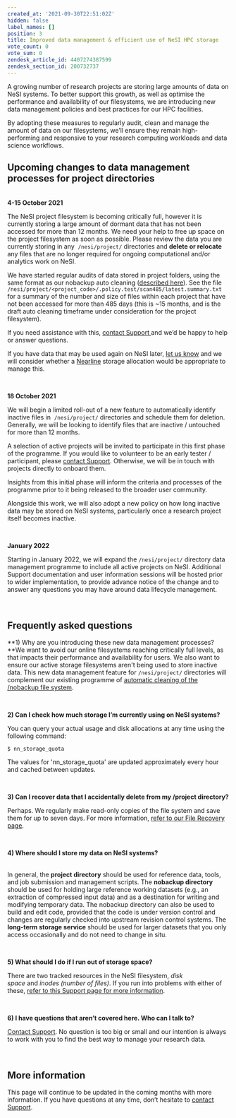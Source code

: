 ```yaml
---
created_at: '2021-09-30T22:51:02Z'
hidden: false
label_names: []
position: 3
title: Improved data management & efficient use of NeSI HPC storage
vote_count: 0
vote_sum: 0
zendesk_article_id: 4407274387599
zendesk_section_id: 200732737
---
```


A growing number of research projects are storing large amounts of data
on NeSI systems. To better support this growth, as well as optimise the
performance and availability of our filesystems, we are introducing new
data management policies and best practices for our HPC facilities.

By adopting these measures to regularly audit, clean and manage the
amount of data on our filesystems, we’ll ensure they remain
high-performing and responsive to your research computing workloads and
data science workflows.  
  

## Upcoming changes to data management processes for project directories

**<span class="underline"><span class="inline-highlight">  
4-15 October 2021</span></span>**

<span class="inline-highlight">The NeSI project filesystem is becoming
critically full, however it is currently storing a large amount of
dormant data that has not been accessed for more than 12 months. We need
your help to free up space on the project filesystem as soon as
possible. </span><span class="inline-highlight">Please review the data
you are currently storing in any  </span>`/nesi/project/`<span
class="inline-highlight"> directories and **delete or relocate** any
files that are no longer required for ongoing computational and/or
analytics work on NeSI.</span>

<span class="inline-highlight">We have started regular audits of data
stored in project folders, using the same format as our nobackup auto
cleaning ([described
here](https://support.nesi.org.nz/hc/en-gb/articles/360001162856)). See
the file
`/nesi/project/<project_code>/.policy.test/scan485/latest.summary.txt`
for a summary of the number and size of files within each project that
have not been accessed for more than 485 days (this is ~15 months, and
is the draft auto cleaning timeframe under consideration for the project
filesystem).</span>

<span class="inline-highlight">If you need assistance with this,
</span><a href="https://support.nesi.org.nz/hc/en-gb/requests/new" class="sc-cHGsZl lirsdj" title="https://support.nesi.org.nz/hc/en-gb/requests/new"><span class="inline-highlight">contact Support </span></a><span
class="inline-highlight">and we’d be happy to help or answer
questions.</span><span class="inline-highlight"></span>

If you have data that may be used again on NeSI later,
<a href="https://support.nesi.org.nz/hc/en-gb/requests/new" class="sc-cHGsZl lirsdj" title="https://support.nesi.org.nz/hc/en-gb/requests/new">let us know</a>
and we will consider whether a
<a href="https://support.nesi.org.nz/hc/en-gb/articles/360001169956-Long-Term-Storage-Service" class="sc-cHGsZl lirsdj" title="https://support.nesi.org.nz/hc/en-gb/articles/360001169956-Long-Term-Storage-Service">Nearline</a>
storage allocation would be appropriate to manage this.

 

**<span class="wysiwyg-underline">18 October 2021</span>**

We will begin a limited roll-out of a new feature to automatically
identify inactive files in  `/nesi/project/` directories and schedule
them for deletion. Generally, we will be looking to identify files that
are inactive / untouched for more than 12 months. 

A selection of active projects will be invited to participate in this
first phase of the programme. If you would like to volunteer to be an
early tester / participant, please <span class="inline-highlight">
</span><a href="https://support.nesi.org.nz/hc/en-gb/requests/new" class="sc-cHGsZl lirsdj" title="https://support.nesi.org.nz/hc/en-gb/requests/new"><span class="inline-highlight">contact Support</span></a>.
Otherwise, we will be in touch with projects directly to onboard them.

Insights from this initial phase will inform the criteria and processes
of the programme prior to it being released to the broader user
community.

<span class="inline-highlight">Alongside this work, we will also adopt a
new policy on how long inactive data may be stored on NeSI systems,
particularly once a research project itself becomes inactive.</span>

 

**<span class="underline"><span class="inline-highlight">January
2022</span></span>**

Starting in January 2022, we will expand the<span
class="inline-highlight"> </span>`/nesi/project/`<span
class="inline-highlight"> directory </span> data management programme to
include all active projects on NeSI. Additional Support documentation
and user information sessions will be hosted prior to wider
implementation, to provide advance notice of the change and to answer
any questions you may have around data lifecycle management. 

 

## Frequently asked questions

**1) Why are you introducing these new data management processes?  
**We want to avoid our online filesystems reaching critically full
levels, as that impacts their performance and availability for users. We
also want to ensure our active storage filesystems aren't being used to
store inactive data. This new data management feature
for `/nesi/project/` directories will complement our existing programme
of
<a href="https://support.nesi.org.nz/hc/en-gb/articles/360001162856" class="sc-cHGsZl lirsdj" title="https://support.nesi.org.nz/hc/en-gb/articles/360001162856">automatic cleaning of the /nobackup file system</a>.

 

**2) Can I check how much storage I’m currently using on NeSI systems?**

You can query your actual usage and disk allocations at any time using
the following command: 

`$ nn_storage_quota`

The values for 'nn\_storage\_quota' are updated approximately every hour
and cached between updates.

 

**3) Can I recover data that I accidentally delete from my /project
directory?**

Perhaps. We regularly make read-only copies of the file system and save
them for up to seven days. For more information,
<a href="https://support.nesi.org.nz/hc/en-gb/articles/360000207315-File-Recovery" class="sc-cHGsZl lirsdj" title="https://support.nesi.org.nz/hc/en-gb/articles/360000207315-File-Recovery">refer to our File Recovery page</a>.

 

**4) Where should I store my data on NeSI systems?**

<table>
<tbody>
<tr class="odd">
</tr>
<tr class="even">
</tr>
<tr class="odd">
</tr>
<tr class="even">
</tr>
</tbody>
</table>

In general, the **project directory** should be used for reference data,
tools, and job submission and management scripts. The **nobackup
directory** should be used for holding large reference working datasets
(e.g., an extraction of compressed input data) and as a destination for
writing and modifying temporary data. The nobackup directory can also be
used to build and edit code, provided that the code is under version
control and changes are regularly checked into upstream revision control
systems. The **long-term storage service** should be used for larger
datasets that you only access occasionally and do not need to change in
situ. 

 

**5) What should I do if I run out of storage space?**

There are two tracked resources in the NeSI filesystem, *disk
space* and *inodes (number of files)*. If you run into problems with
either of these,
<a href="https://support.nesi.org.nz/hc/en-gb/articles/360001125996-I-ve-run-out-of-storage-space" class="sc-cHGsZl lirsdj" title="https://support.nesi.org.nz/hc/en-gb/articles/360001125996-I-ve-run-out-of-storage-space">refer to this Support page for more information</a>.

 

**6) I have questions that aren’t covered here. Who can I talk to?**

<a href="https://support.nesi.org.nz/hc/en-gb/requests/new" class="sc-cHGsZl lirsdj" title="https://support.nesi.org.nz/hc/en-gb/requests/new">Contact Support</a>.
No question is too big or small and our intention is always to work with
you to find the best way to manage your research data.

 

## More information

This page will continue to be updated in the coming months with more
information. If you have questions at any time, don’t hesitate to
<a href="https://support.nesi.org.nz/hc/en-gb/requests/new" class="sc-cHGsZl lirsdj" title="https://support.nesi.org.nz/hc/en-gb/requests/new">contact Support</a>.

